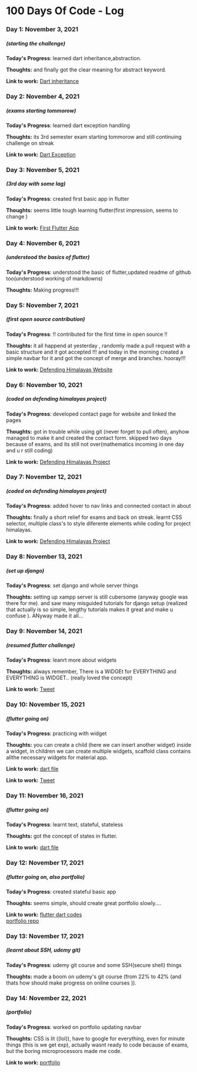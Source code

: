 # 100 Days Of Code - Log

### Day 1: November 3, 2021 
##### (starting the challenge)

**Today's Progress**: learned dart inheritance,abstraction.

**Thoughts:** and finally got the clear meaning for abstract keyword.

**Link to work:** [Dart inheritance](https://github.com/ilyasbabu/100-days-of-code/blob/master/codes_written_durin_challenge/class_inheritence.dart)

### Day 2: November 4, 2021 
##### (exams starting tommorow)

**Today's Progress**: learned dart exception handling

**Thoughts:** its 3rd semester exam starting tommorow and still continuing challenge on streak

**Link to work:** [Dart Exception](https://github.com/ilyasbabu/100-days-of-code/blob/master/codes_written_durin_challenge/exception_handle.dart)

### Day 3: November 5, 2021 
##### (3rd day with some lag)

**Today's Progress**: created first basic app in flutter

**Thoughts:** seems little tough learning flutter(first impression, seems to change )

**Link to work:** [First Flutter App](https://github.com/ilyasbabu/100-days-of-code/blob/master/codes_written_durin_challenge/main.dartt)

### Day 4: November 6, 2021 
##### (understood the basics of flutter)

**Today's Progress**: understood the basic of flutter,updated readme of github too(understood working of markdowns)

**Thoughts:** Making progress!!!

### Day 5: November 7, 2021 
##### (first open source contribution)

**Today's Progress**: !! contributed for the first time in open source !!

**Thoughts:** it all happend at yesterday , randomly made a pull request with a basic structure and it got accepted !!! and today in the morning created a simple navbar for it and got the concept of merge and branches. hooray!!!

**Link to work:** [Defending Himalayas Website](https://github.com/Nishkarsh01/defending-himalayas-website)

### Day 6: November 10, 2021 
##### (coded on defending himalayas project)

**Today's Progress**: developed contact page for website and linked the pages

**Thoughts:** got in trouble while using git (never forget to pull often), anyhow managed to make it and created the contact form.
skipped two days because of exams, and its still not over(mathematics incoming in one day and u r still coding) 

**Link to work:** [Defending Himalayas Project](https://github.com/ilyasbabu/defending-himalayas-website/tree/main)

### Day 7: November 12, 2021 
##### (coded on defending himalayas project)

**Today's Progress**: added hover to nav links and connected contact in about

**Thoughts:** finally a short relief for exams and back on streak. learnt CSS selector, multiple class's to style diferente elements while coding for project himalayas.

**Link to work:** [Defending Himalayas Project](https://github.com/ilyasbabu/defending-himalayas-website/tree/main)

### Day 8: November 13, 2021 
##### (set up django)

**Today's Progress**: set django and whole server things

**Thoughts:** setting up xampp server is still cubersome (anyway google was there for me). and saw many misguided tutorials for django setup (realized that actually is so simple, lengthy tutorials makes it great and make u confuse ). ANyway made it all...

### Day 9: November 14, 2021 
##### (resumed flutter challenge)

**Today's Progress**: leanrt more about widgets

**Thoughts:** always remember, There is a WiDGEt for EVERYTHING and EVERYTHING is WIDGET..
(really loved the concept)

**Link to work:** [Tweet](https://twitter.com/ely_bbu/status/1460057819172851716)

### Day 10: November 15, 2021 
##### (flutter going on)

**Today's Progress**: practicing with widget

**Thoughts:** you can create a child (here we can insert another widget) inside a widget, in children we can create multiple widgets, scaffold class contains allthe necessary widgets for material app.

**Link to work:** [dart file](https://github.com/ilyasbabu/100-days-of-code/blob/master/codes_written_durin_challenge/main2.dart)

**Link to work:** [Tweet](https://twitter.com/ely_bbu/status/1460057819172851716)

### Day 11: November 16, 2021 
##### (flutter going on)

**Today's Progress**: learnt text, stateful, stateless

**Thoughts:** got the concept of states in flutter.  

**Link to work:** [dart file](https://github.com/ilyasbabu/100-days-of-code/blob/master/codes_written_durin_challenge/main3.dart)

### Day 12: November 17, 2021 
##### (flutter going on, also portfolio)

**Today's Progress**: created stateful basic app

**Thoughts:** seems simple, should create great portfolio slowly....

**Link to work:** [flutter dart codes](https://github.com/ilyasbabu/100-days-of-code/tree/master/codes_written_durin_challenge/stateful)
<br>
[portfolio repo](https://github.com/ilyasbabu/portfolio)

### Day 13: November 17, 2021 
##### (learnt about SSH, udemy git)

**Today's Progress**: udemy git course and some SSH(secure shell) things

**Thoughts:** made a boom on udemy's git course (from 22% to 42% (and thats how should make progress on online courses )).

<!-- **Link to work:** []() -->
### Day 14: November 22, 2021 
##### (portfolio)

**Today's Progress**: worked on portfolio updating navbar

**Thoughts:** CSS is lit ((lol)), have to google for everything, even for minute things (this is we get exp), actually wasnt ready to code because of exams, but the boring microprocessors made me code.

**Link to work:** [portfolio](https://github.com/ilyasbabu/portfolio)
